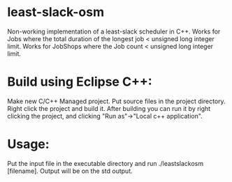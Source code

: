 # least-slack-osm
Non-working implementation of a least-slack scheduler in C++. Works for Jobs where the total duration of the longest job < unsigned long integer limit. Works for JobShops where the Job count < unsigned long integer limit. 

# Build using Eclipse C++:
Make new C/C++ Managed project. Put source files in the project directory. Right click the project and build it. After building you can run it by right clicking the project, and clicking "Run as"->"Local c++ application". 

# Usage:
Put the input file in the executable directory and run ./leastslackosm [filename]. Output will be on the std output.
